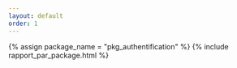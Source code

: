 ```yaml
---
layout: default
order: 1
---
```


{% assign package_name = "pkg_authentification" %}
{% include rapport_par_package.html %}
